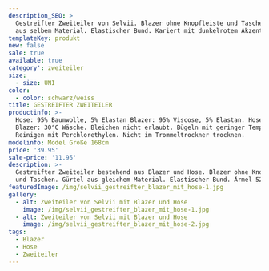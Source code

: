 ```yaml
---
description_SEO: >
  Gestreifter Zweiteiler von Selvii. Blazer ohne Knopfleiste und Taschen. Gürtel
  aus selbem Material. Elastischer Bund. Kariert mit dunkelrotem Akzent.
templateKey: produkt
new: false
sale: true
available: true
category': zweiteiler
size:
  - size: UNI
color:
  - color: schwarz/weiss
title: GESTREIFTER ZWEITEILER
productinfo: >-
  Hose: 95% Baumwolle, 5% Elastan Blazer: 95% Viscose, 5% Elastan. Hose &
  Blazer: 30°C Wäsche. Bleichen nicht erlaubt. Bügeln mit geringer Temperatur.
  Reinigen mit Perchlorethylen. Nicht im Trommeltrockner trocknen.
modelinfo: Model Größe 168cm
price: '39.95'
sale-price: '11.95'
description: >-
  Gestreifter Zweiteiler bestehend aus Blazer und Hose. Blazer ohne Knopfleiste
  und Taschen. Gürtel aus gleichem Material. Elastischer Bund. Ärmel 52cm.
featuredImage: /img/selvii_gestreifter_blazer_mit_hose-1.jpg
gallery:
  - alt: Zweiteiler von Selvii mit Blazer und Hose
    image: /img/selvii_gestreifter_blazer_mit_hose-1.jpg
  - alt: Zweiteiler von Selvii mit Blazer und Hose
    image: /img/selvii_gestreifter_blazer_mit_hose-2.jpg
tags:
  - Blazer
  - Hose
  - Zweiteiler
---
```


